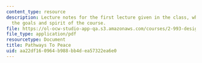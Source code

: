 ```yaml
---
content_type: resource
description: Lecture notes for the first lecture given in the class, which captures
  the goals and spirit of the course.
file: https://ol-ocw-studio-app-qa.s3.amazonaws.com/courses/2-993-designing-paths-to-peace-fall-2002/aa22df160964b988bb4dea57322ea6e0_pathways_course_outline.pdf
file_type: application/pdf
resourcetype: Document
title: Pathways To Peace
uid: aa22df16-0964-b988-bb4d-ea57322ea6e0
---
```

